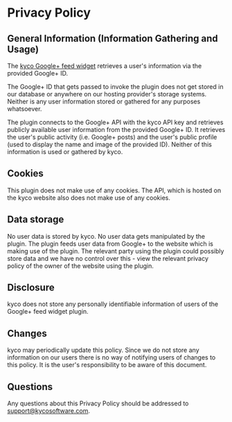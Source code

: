 Privacy Policy
==============

General Information (Information Gathering and Usage)
-----------------------------------------------------

The [kyco Google+ feed widget](https://github.com/kyco/jquery.kyco.googleplusfeed2) retrieves a user's
information via the provided Google+ ID.

The Google+ ID that gets passed to invoke the plugin does not get stored in our database or anywhere on
our hosting provider's storage systems. Neither is any user information stored or gathered for any purposes
whatsoever.

The plugin connects to the Google+ API with the kyco API key and retrieves publicly available
user information from the provided Google+ ID. It retrieves the user's public activity (i.e. Google+ posts)
and the user's public profile (used to display the name and image of the provided ID). Neither of this
information is used or gathered by kyco.


Cookies
-------

This plugin does not make use of any cookies. The API, which is hosted on the kyco website also does not make
use of any cookies.


Data storage
------------

No user data is stored by kyco. No user data gets manipulated by the plugin. The plugin feeds user data
from Google+ to the website which is making use of the plugin. The relevant party using the plugin
could possibly store data and we have no control over this - view the relevant privacy policy of the owner
of the website using the plugin.


Disclosure
----------

kyco does not store any personally identifiable information of users of the Google+ feed widget plugin.


Changes
-------

kyco may periodically update this policy. Since we do not store any information on our users there is no way
of notifying users of changes to this policy. It is the user's responsibility to be aware of this document.


Questions
---------

Any questions about this Privacy Policy should be addressed to [support@kycosoftware.com](mailto:support@kycosoftware.com).
